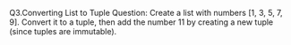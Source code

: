 Q3.Converting List to Tuple
Question: Create a list with numbers [1, 3, 5, 7, 9]. Convert it to a tuple, then add the number 11 by creating a new tuple (since tuples are immutable).